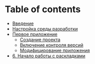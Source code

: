 # Table of contents

* [Введение](README.md)
* [Настройка среды разработки](01-setting-up-development/README.md)
* [Первое приложение](02-creating-first-app/README.md)
  * [Создание проекта](02-creating-first-app/creating-project.md)
  * [Включение контроля версий]()
  * [Модифицирование приложения]()
* [6. Начало работы с раскладками](06-getting-started-with-layouts/README.md)

